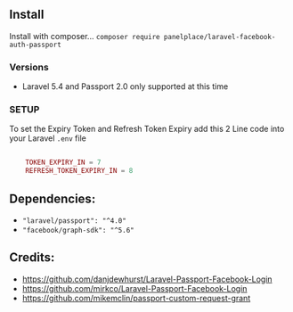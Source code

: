 

## Install

Install with composer...  `composer require panelplace/laravel-facebook-auth-passport`

### Versions

* Laravel 5.4 and Passport 2.0 only supported at this time

### SETUP
To set the Expiry Token and Refresh Token Expiry add this 2 Line code into your Laravel `.env` file
```php

    TOKEN_EXPIRY_IN = 7
    REFRESH_TOKEN_EXPIRY_IN = 8

```

## Dependencies:
* `"laravel/passport": "^4.0"`
* `"facebook/graph-sdk": "^5.6"`

## Credits:
* https://github.com/danjdewhurst/Laravel-Passport-Facebook-Login
* https://github.com/mirkco/Laravel-Passport-Facebook-Login
* https://github.com/mikemclin/passport-custom-request-grant
